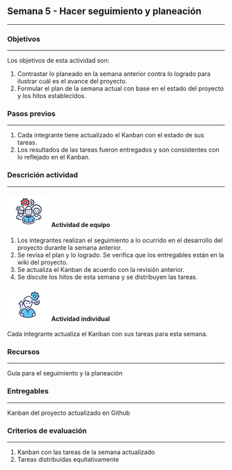 ## Semana 5 - Hacer seguimiento y planeación

---

### Objetivos

---

Los objetivos de esta actividad son:

1. Contrastar lo planeado en la semana anterior contra lo logrado para ilustrar cuál es el avance del proyecto.
2. Formular el plan de la semana actual con base en el estado del proyecto y los hitos establecidos.

### Pasos previos

---

1. Cada integrante tiene actualizado el Kanban con el estado de sus tareas.
2. Los resultados de las tareas fueron entregados y son consistentes con lo reflejado en el Kanban.

### Descrición actividad

---

#### ![](./../../assets/images/grupo.png) Actividad de equipo

1. Los integrantes realizan el seguimiento a lo ocurrido en el desarrollo del proyecto durante la semana anterior.
2. Se revisa el plan y lo logrado. Se verifica que los entregables están en la wiki del proyecto.
3. Se actualiza el Kanban de acuerdo con la revisión anterior.
4. Se discute los hitos de esta semana y se distribuyen las tareas.

#### ![](./../../assets/images/individuo.png) Actividad individual

Cada integrante actualiza el Kanban con sus tareas para esta semana.

### Recursos

---

Guía para el seguimiento y la planeación

### Entregables

---

Kanban del proyecto actualizado en Github

### Criterios de evaluación

---

1. Kanban con las tareas de la semana actualizado
2. Tareas distribuídas equitativamente
